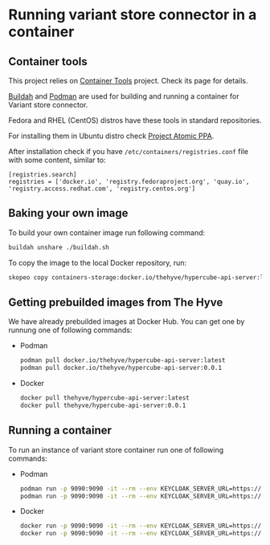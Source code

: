 # Running variant store connector in a container

## Container tools

This project relies on [Container Tools](https://github.com/containers) project.
Check its page for details.

[Buildah](https://buildah.io/) and [Podman](https://podman.io/) are used for building and running a container for Variant store connector.

Fedora and RHEL (CentOS) distros have these tools in standard repositories.

For installing them in Ubuntu distro check [Project Atomic PPA](https://launchpad.net/~projectatomic/+archive/ubuntu/ppa).

After installation check if you have `/etc/containers/registries.conf` file with some content, similar to:
```
[registries.search]
registries = ['docker.io', 'registry.fedoraproject.org', 'quay.io', 'registry.access.redhat.com', 'registry.centos.org']
```

## Baking your own image

To build your own container image run following command:
```bash
buildah unshare ./buildah.sh
```

To copy the image to the local Docker repository, run:
```bash
skopeo copy containers-storage:docker.io/thehyve/hypercube-api-server:latest docker-daemon:thehyve/hypercube-api-server:latest
```

## Getting prebuilded images from The Hyve

We have already prebuilded images at Docker Hub.
You can get one by runnung one of following commands:
* Podman
    ```bash
    podman pull docker.io/thehyve/hypercube-api-server:latest
    podman pull docker.io/thehyve/hypercube-api-server:0.0.1
    ```
* Docker
    ```bash
    docker pull thehyve/hypercube-api-server:latest
    docker pull thehyve/hypercube-api-server:0.0.1
    ```

## Running a container

To run an instance of variant store container run one of following commands:
* Podman
    ```bash
    podman run -p 9090:9090 -it --rm --env KEYCLOAK_SERVER_URL=https://keycloak.example.com/auth --env KEYCLOAK_REALM=transmart --env KEYCLOAK_CLIENT_ID=transmart-client docker.io/thehyve/hypercube-api-server:latest
    podman run -p 9090:9090 -it --rm --env KEYCLOAK_SERVER_URL=https://keycloak.example.com/auth --env KEYCLOAK_REALM=transmart --env KEYCLOAK_CLIENT_ID=transmart-client docker.io/thehyve/hypercube-api-server:0.0.1
    ```
* Docker
    ```bash
    docker run -p 9090:9090 -it --rm --env KEYCLOAK_SERVER_URL=https://keycloak.example.com/auth --env KEYCLOAK_REALM=transmart --env KEYCLOAK_CLIENT_ID=transmart-client thehyve/hypercube-api-server:latest
    docker run -p 9090:9090 -it --rm --env KEYCLOAK_SERVER_URL=https://keycloak.example.com/auth --env KEYCLOAK_REALM=transmart --env KEYCLOAK_CLIENT_ID=transmart-client thehyve/hypercube-api-server:0.0.1
    ```
